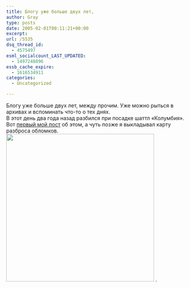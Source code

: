 ```yaml
---
title: Блогу уже больше двух лет,
author: Gray
type: posts
date: 2005-02-01T00:11:21+00:00
excerpt:
url: /5535
dsq_thread_id:
  - 4575497
esml_socialcount_LAST_UPDATED:
  - 1497248896
essb_cache_expire:
  - 1616534911
categories:
  - Uncategorized

---
```








Блогу уже больше двух лет, между прочим. Уже можно рыться в архивах и вспоминать что-то о тех днях.  
В этот день два года назад разбился при посадке шаттл &#171;Колумбия&#187;. Вот <a href="http://www.searchengines.ru/blog/archives/000455.html" target="_blank">первый мой пост</a> об этом, а чуть позже я выкладывал карту разброса обломков.  
<img src="https://i0.wp.com/www.searchengines.ru/blog/images/weatherradar.gif?resize=398%2C398" alt="" width="398" height="398" border="0" data-recalc-dims="1" /> .
